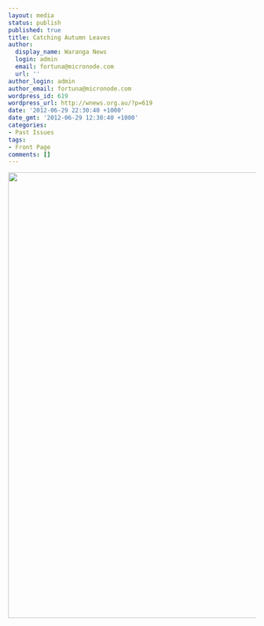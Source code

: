```yaml
---
layout: media
status: publish
published: true
title: Catching Autumn Leaves
author:
  display_name: Waranga News
  login: admin
  email: fortuna@micronode.com
  url: ''
author_login: admin
author_email: fortuna@micronode.com
wordpress_id: 619
wordpress_url: http://wnews.org.au/?p=619
date: '2012-06-29 22:30:40 +1000'
date_gmt: '2012-06-29 12:30:40 +1000'
categories:
- Past Issues
tags:
- Front Page
comments: []
---
```


<a href="{{ site.url }}/images/2012/06/frontpage-20120628.pdf"><img class="alignnone size-full wp-image-616" title="Front Page - June 28, 2012" alt="" src="{{ site.url }}/images/2012/06/frontpage-20120628.png" width="624" height="907" /></a>
